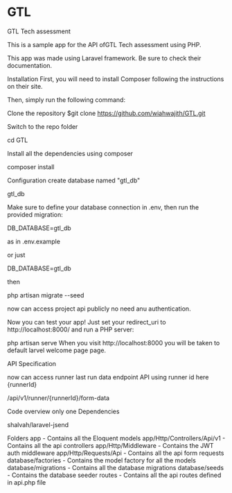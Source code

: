# GTL
GTL Tech assessment

This is a sample app for the API ofGTL Tech assessment using PHP.

This app was made using Laravel framework. Be sure to check their documentation.

Installation
First, you will need to install Composer following the instructions on their site.

Then, simply run the following command:

Clone the repository
$git clone https://github.com/wiahwajith/GTL.git

Switch to the repo folder

cd GTL

Install all the dependencies using composer

composer install


Configuration
create database named "gtl_db"

gtl_db

Make sure to define your database connection in .env, then run the provided migration:

DB_DATABASE=gtl_db

as in .env.example

or just

DB_DATABASE=gtl_db


then 

php artisan migrate --seed


now can access project api publicly no need anu authentication.

Now you can test your app! Just set your redirect_uri to http://localhost:8000/ and run a PHP server:

php artisan serve
When you visit http://localhost:8000 you will be taken to default larvel welcome page page.

API Specification

now can access runner last run data endpoint API using runner id  here {runnerId}

/api/v1/runner/{runnerId}/form-data

Code overview
only one Dependencies

shalvah/laravel-jsend


Folders
app - Contains all the Eloquent models
app/Http/Controllers/Api/v1 - Contains all the api controllers
app/Http/Middleware - Contains the JWT auth middleware
app/Http/Requests/Api - Contains all the api form requests
database/factories - Contains the model factory for all the models
database/migrations - Contains all the database migrations
database/seeds - Contains the database seeder
routes - Contains all the api routes defined in api.php file





